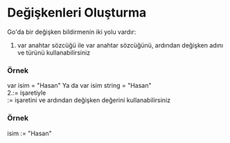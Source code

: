 # Değişkenleri Oluşturma
Go'da bir değişken bildirmenin iki yolu vardır:
1. var anahtar sözcüğü ile
var anahtar sözcüğünü, ardından değişken adını ve türünü kullanabilirsiniz
<h3>Örnek</h3>
var isim = "Hasan"
Ya da
var isim string = "Hasan"<br>
2.:= işaretiyle<br>
:= işaretini ve ardından değişken değerini kullanabilirsiniz
<h3>Örnek</h3>
isim := "Hasan"
